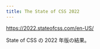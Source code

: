 ```yaml
---
title: The State of CSS 2022
---
```


https://2022.stateofcss.com/en-US/

State of CSS の 2022 年版の結果。
